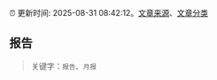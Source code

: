 :alarm_clock: 更新时间: 2025-08-31 08:42:12。[文章来源](/README.md)、[文章分类](/TAGS.md)

## 报告


> 关键字：`报告`、`月报`



